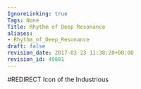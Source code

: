 ```yaml
---
IgnoreLinking: true
Tags: None
Title: Rhythm of Deep Resonance
aliases:
- Rhythm_of_Deep_Resonance
draft: false
revision_date: 2017-03-23 11:38:20+00:00
revision_id: 49801
---
```


#REDIRECT Icon of the Industrious